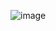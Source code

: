 ![image]([https://github.com/user-attachments/assets/3d43c054-d41f-455a-a7da-74876ff41ead](https://i.pinimg.com/564x/e2/49/fd/e249fd5febe42a2bebb0ea9d0b8c79f8.jpg))
